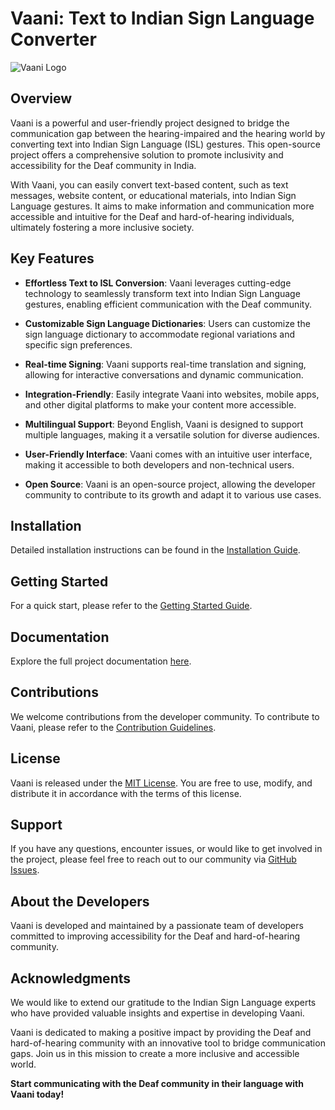 # Vaani: Text to Indian Sign Language Converter

![Vaani Logo](https://example.com/vaani-logo.png)

## Overview

Vaani is a powerful and user-friendly project designed to bridge the communication gap between the hearing-impaired and the hearing world by converting text into Indian Sign Language (ISL) gestures. This open-source project offers a comprehensive solution to promote inclusivity and accessibility for the Deaf community in India.

With Vaani, you can easily convert text-based content, such as text messages, website content, or educational materials, into Indian Sign Language gestures. It aims to make information and communication more accessible and intuitive for the Deaf and hard-of-hearing individuals, ultimately fostering a more inclusive society.

## Key Features

- **Effortless Text to ISL Conversion**: Vaani leverages cutting-edge technology to seamlessly transform text into Indian Sign Language gestures, enabling efficient communication with the Deaf community.

- **Customizable Sign Language Dictionaries**: Users can customize the sign language dictionary to accommodate regional variations and specific sign preferences.

- **Real-time Signing**: Vaani supports real-time translation and signing, allowing for interactive conversations and dynamic communication.

- **Integration-Friendly**: Easily integrate Vaani into websites, mobile apps, and other digital platforms to make your content more accessible.

- **Multilingual Support**: Beyond English, Vaani is designed to support multiple languages, making it a versatile solution for diverse audiences.

- **User-Friendly Interface**: Vaani comes with an intuitive user interface, making it accessible to both developers and non-technical users.

- **Open Source**: Vaani is an open-source project, allowing the developer community to contribute to its growth and adapt it to various use cases.

## Installation

Detailed installation instructions can be found in the [Installation Guide](https://github.com/your-username/vaani/wiki/Installation-Guide).

## Getting Started

For a quick start, please refer to the [Getting Started Guide](https://github.com/your-username/vaani/wiki/Getting-Started).

## Documentation

Explore the full project documentation [here](https://github.com/your-username/vaani/wiki).

## Contributions

We welcome contributions from the developer community. To contribute to Vaani, please refer to the [Contribution Guidelines](https://github.com/your-username/vaani/blob/main/CONTRIBUTING.md).

## License

Vaani is released under the [MIT License](https://github.com/your-username/vaani/blob/main/LICENSE). You are free to use, modify, and distribute it in accordance with the terms of this license.

## Support

If you have any questions, encounter issues, or would like to get involved in the project, please feel free to reach out to our community via [GitHub Issues](https://github.com/your-username/vaani/issues).

## About the Developers

Vaani is developed and maintained by a passionate team of developers committed to improving accessibility for the Deaf and hard-of-hearing community.

## Acknowledgments

We would like to extend our gratitude to the Indian Sign Language experts who have provided valuable insights and expertise in developing Vaani.

Vaani is dedicated to making a positive impact by providing the Deaf and hard-of-hearing community with an innovative tool to bridge communication gaps. Join us in this mission to create a more inclusive and accessible world.

**Start communicating with the Deaf community in their language with Vaani today!**
